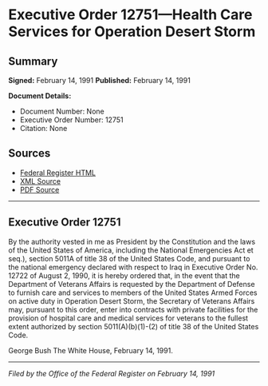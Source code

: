 # Executive Order 12751—Health Care Services for Operation Desert Storm

## Summary

**Signed:** February 14, 1991
**Published:** February 14, 1991

**Document Details:**
- Document Number: None
- Executive Order Number: 12751
- Citation: None

## Sources
- [Federal Register HTML](https://www.presidency.ucsb.edu/documents/executive-order-12751-health-care-services-for-operation-desert-storm)
- [XML Source](None)
- [PDF Source](None)

---

## Executive Order 12751

By the authority vested in me as President by the Constitution and the laws of the United States of America, including the National Emergencies Act et seq.), section 5011A of title 38 of the United States Code, and pursuant to the national emergency declared with respect to Iraq in Executive Order No. 12722 of August 2, 1990, it is hereby ordered that, in the event that the Department of Veterans Affairs is requested by the Department of Defense to furnish care and services to members of the United States Armed Forces on active duty in Operation Desert Storm, the Secretary of Veterans Affairs may, pursuant to this order, enter into contracts with private facilities for the provision of hospital care and medical services for veterans to the fullest extent authorized by section 5011(A)(b)(1)-(2) of title 38 of the United States Code.

George Bush
The White House,
February 14, 1991.

---

*Filed by the Office of the Federal Register on February 14, 1991*
